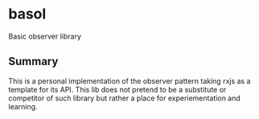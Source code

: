 # basol

Basic observer library

## Summary

This is a personal implementation of the observer pattern taking rxjs as a template for its API. This lib does not pretend to be a substitute or competitor of such library but rather a place for experiementation and learning.
